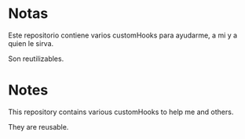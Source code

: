 # Notas

Este repositorio contiene varios customHooks para ayudarme, a mi y a quien le sirva.

Son reutilizables.

# Notes

This repository contains various customHooks to help me and others.

They are reusable.